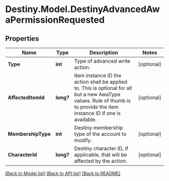 # Destiny.Model.DestinyAdvancedAwaPermissionRequested

## Properties

Name | Type | Description | Notes
------------ | ------------- | ------------- | -------------
**Type** | **int** | Type of advanced write action. | [optional] 
**AffectedItemId** | **long?** | Item instance ID the action shall be applied to. This is optional for all but a new AwaType values. Rule of thumb is to provide the item instance ID if one is available. | [optional] 
**MembershipType** | **int** | Destiny membership type of the account to modify. | [optional] 
**CharacterId** | **long?** | Destiny character ID, if applicable, that will be affected by the action. | [optional] 

[[Back to Model list]](../README.md#documentation-for-models) [[Back to API list]](../README.md#documentation-for-api-endpoints) [[Back to README]](../README.md)

